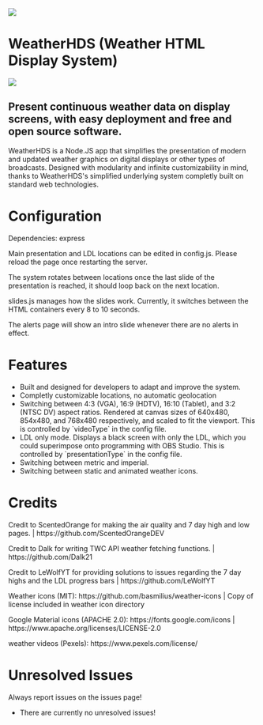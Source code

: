 <img src="https://github.com/SSPWXR0/weatherhds1/blob/master/public/images/hdslogo_2024.png">
<body>
  <h1>WeatherHDS (Weather HTML Display System)</h1>

  <img src="https://github.com/SSPWXR0/weatherhds1/blob/master/public/images/hds_screenshots.jpg">

  <h2>Present continuous weather data on display screens, with easy deployment and free and open source software.</h2>
  <p>WeatherHDS is a Node.JS app that simplifies the presentation of modern and updated weather graphics on digital displays or other types of broadcasts. Designed with modularity and infinite customizability in mind, thanks to WeatherHDS's simplified
  underlying system completly built on standard web technologies.</p>

  <h1>Configuration</h1>
  <p>Dependencies: express</p>
  <p>Main presentation and LDL locations can be edited in config.js. Please reload the page once restarting the server.</p>
  <p>The system rotates between locations once the last slide of the presentation is reached, it should loop back on the next location.</p>
  <p>slides.js manages how the slides work. Currently, it switches between the HTML containers every 8 to 10 seconds.</p>
  <p>The alerts page will show an intro slide whenever there are no alerts in effect.</p>

  <h1>Features</h1>
  <ul>
    <li>Built and designed for developers to adapt and improve the system.</li>
    <li>Completly customizable locations, no automatic geolocation</li>
    <li>Switching between 4:3 (VGA), 16:9 (HDTV), 16:10 (Tablet), and 3:2 (NTSC DV) aspect ratios. Rendered at canvas sizes of 640x480, 854x480, and 768x480 respectively, and scaled to fit the viewport. This is controlled by `videoType` in the config file.</li>
    <li>LDL only mode. Displays a black screen with only the LDL, which you could superimpose onto programming with OBS Studio. This is controlled by `presentationType` in the config file.</li>
    <li>Switching between metric and imperial.</li>
    <li>Switching between static and animated weather icons.</li>
  </ul> 


  <h1>Credits</h1>
    <p>Credit to ScentedOrange for making the air quality and 7 day high and low pages. | https://github.com/ScentedOrangeDEV</p>
    <p>Credit to Dalk for writing TWC API weather fetching functions. | https://github.com/Dalk21</p>
    <p>Credit to LeWolfYT for providing solutions to issues regarding the 7 day highs and the LDL progress bars | https://github.com/LeWolfYT</p>
  <p>Weather icons (MIT): https://github.com/basmilius/weather-icons | Copy of license included in weather icon directory</p>
  <p>Google Material icons (APACHE 2.0): https://fonts.google.com/icons | https://www.apache.org/licenses/LICENSE-2.0</p>
  <p>weather videos (Pexels): https://www.pexels.com/license/</p>

  <h1>Unresolved Issues</h1>
  <p>Always report issues on the issues page!</p>
  <ul>
    <li>There are currently no unresolved issues!</li>
  </ul> 
</body>